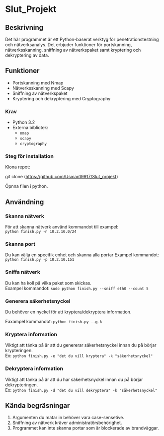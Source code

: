 # Slut_Projekt

## Beskrivning
Det här programmet är ett Python-baserat verktyg för penetrationstestning och nätverksanalys. Det erbjuder funktioner för portskanning, nätverksskanning, sniffning av nätverkspaket samt kryptering och dekryptering av data.

## Funktioner
- Portskanning med Nmap
- Nätverksskanning med Scapy
- Sniffning av nätverkspaket
- Kryptering och dekryptering med Cryptography

### Krav
- Python 3.2
- Externa bibliotek:
    - `nmap`
    - `scapy`
    - `cryptography`

### Steg för installation
Klona repot:

git clone (https://github.com/Usman19917/Slut_projekt)

Öpnna filen i python.

## Användning

### Skanna nätverk
För att skanna nätverk använd kommandot till exampel:  
`python finish.py -n 10.2.10.0/24`

### Skanna port
Du kan välja en specifik enhet och skanna alla portar
Exampel kommandot:  `python finish.py -p 10.2.10.151`

### Sniffa nätverk
Du kan ha koll på vilka paket som skickas.  
Exampel kommandot: `sudo python finish.py --sniff eth0 --count 5`

### Generera säkerhetsnyckel
Du behöver en nyckel för att kryptera/dekryptera information.  

Eaxampel kommandot: `python finish.py --g-k`

### Kryptera information
Viktigt att tänka på är att du genererar säkerhetsnyckel
innan du på börjar krypteringen.  
Ex: `python finish.py -e "det du vill kryptera" -k "säkerhetsnyckel"`

### Dekryptera information
Viktigt att tänka på är att du har säkerhetsnyckel
innan du på börjar dekrypteringen.  
Ex: `python finish.py -d "det du vill dekryptera" -k "säkerhetsnyckel"`

## Kända begräsningar
1. Argumenten du matar in behöver vara case-sensetive.
2. Sniffning av nätverk kräver administratörsbehörighet.
3. Programmet kan inte skanna portar som är blockerade av brandväggar.